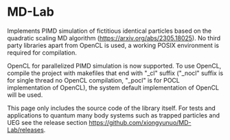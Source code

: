 # MD-Lab
Implements PIMD simulation of fictitious identical particles based on the quadratic scaling MD algorithm (https://arxiv.org/abs/2305.18025). No third party libraries apart from OpenCL is used, a working POSIX environment is required for compilation.

OpenCL for parallelized PIMD simulation is now supported. To use OpenCL, compile the project with makefiles that end with "_cl" suffix ("_nocl" suffix is for single thread no OpenCL compilation, "_pocl" is for POCL implementation of OpenCL), the system default implementation of OpenCL will be used.

This page only includes the source code of the library itself. For tests and applications to quantum many body systems such as trapped particles and UEG see the release section https://github.com/xiongyunuo/MD-Lab/releases.
